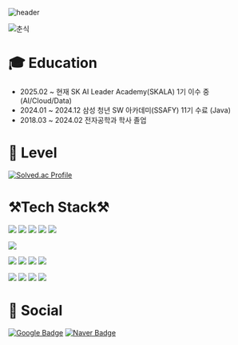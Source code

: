 ![header](https://capsule-render.vercel.app/api?type=waving&color=fdecc8&height=300&section=header&text=Jaehyun's%20GitHub&fontSize=60&fontColor=032539)

![춘식](https://user-images.githubusercontent.com/122425985/229136058-468e62e6-28b0-49b1-abac-27dc7b40c13b.gif)

<!-- [![Hits](https://hits.seeyoufarm.com/api/count/incr/badge.svg?url=https%3A%2F%2Fgithub.com%2FKimJ4ehyune&count_bg=%2379C83D&title_bg=%23555555&icon=&icon_color=%23E7E7E7&title=hits&edge_flat=false)](https://hits.seeyoufarm.com) -->  

# 🎓 Education

- 2025.02 ~ 현재 SK AI Leader Academy(SKALA) 1기 이수 중 (AI/Cloud/Data)
- 2024.01 ~ 2024.12 삼성 청년 SW 아카데미(SSAFY) 11기 수료 (Java)
- 2018.03 ~ 2024.02 전자공학과 학사 졸업

# 🐝 Level

[![Solved.ac Profile](http://mazassumnida.wtf/api/v2/generate_badge?boj=niggaud)](https://solved.ac/niggaud/)

# ⚒️Tech Stack⚒️

<img src="https://img.shields.io/badge/java-007396?style=for-the-badge&logo=java&logoColor=white"> <img src="https://img.shields.io/badge/spring-6DB33F?style=for-the-badge&logo=spring&logoColor=white"> <img src="https://img.shields.io/badge/spring boot-6DB33F?style=for-the-badge&logo=springboot&logoColor=white"> <img src="https://img.shields.io/badge/spring security-6DB33F?style=for-the-badge&logo=springsecurity&logoColor=white"> <img src="https://img.shields.io/badge/spring batch-6DB33F?style=for-the-badge&logo=springbatch&logoColor=white"> 

<img src="https://img.shields.io/badge/mysql-4479A1?style=for-the-badge&logo=mysql&logoColor=white"> 

<img src="https://img.shields.io/badge/docker-2496ED?style=for-the-badge&logo=docker&logoColor=white"> <img src="https://img.shields.io/badge/jenkins-D24939?style=for-the-badge&logo=jenkins&logoColor=white"> <img src="https://img.shields.io/badge/nginx-%23009639.svg?style=for-the-badge&logo=nginx&logoColor=white"> <img src="https://img.shields.io/badge/amazonec2-FF9900?style=for-the-badge&logo=amazonec2&logoColor=white"> 

<img src="https://img.shields.io/badge/git-F05032?style=for-the-badge&logo=git&logoColor=white"> <img src="https://img.shields.io/badge/github-181717?style=for-the-badge&logo=github&logoColor=white"> <img src="https://img.shields.io/badge/gitlab-FC6D26?style=for-the-badge&logo=gitlab&logoColor=white"> <img src="https://img.shields.io/badge/jira-0052CC?style=for-the-badge&logo=jira&logoColor=white"> 

# :calling: Social

[![Google Badge](https://img.shields.io/badge/gmail-EA4335?style=for-the-badge&logo=gmail&logoColor=white)](mailto:jaehyun158@gmail.com) [![Naver Badge](https://img.shields.io/badge/Naver_email-03C75A?style=for-the-badge&logo=Naver&logoColor=white)](mailto:niggaud@naver.com)

